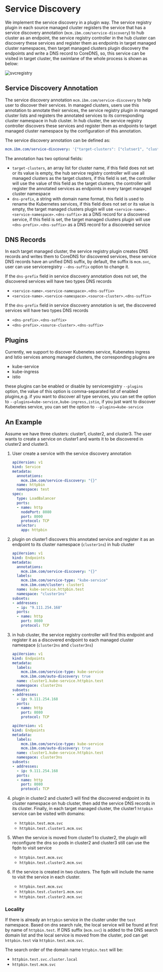 # Service Discovery

We implement the service discovery in a plugin way. The service registry plugin in each source managed cluster registers the service that has a service discovery annotation (`mcm.ibm.com/service-discovery`) to hub cluster as an endpoint, the service registry controller in the hub cluster can discovery these services and register them as endpoints in target managed cluster namespaces, then target managed clusters plugin discovery the endpoints and write a DNS record to CoreDNS, so, this service can be visited in target cluster, the swimlane of the whole process is shown as below:

![svcregistry](svcregistry.swimlane.png)

## Service Discovery Annotation

The service discovery annotation `mcm.ibm.com/service-discovery` to help user to discover their services. In managed clusters, users use this annotation to annotate their services, the service registry plugin in managed cluster lists and registers the annotated services to its corresponding cluster namespace in hub cluster. In hub cluster, the service registry controller discovers these services and register them as endpoints to target managed cluster namespace by the configuration of this annotation.

The service discovery annotation can be defined as:

```yaml
mcm.ibm.com/service-discovery: '{"target-clusters": ["clutser1", "cluster2"], "dns-prefix": "http.svc"}'
```

The annotation has two optional fields:

- `target-clusters`, an array list for cluster name, if this field does not set or its value is empty, the hub service registry controller will use all managed clusters as the target clusters, if this field is set, the controller will use the value of this field as the target clusters, the controller will register the annotated services as endpoints in every target managed cluster namespace
- `dns-prefix`, a string with domain name format, this field is used to rename the Kubernetes services, if this field does not set or its value is empty, the target managed clusters plugin will use `<service-name>.<service-namespace>.<dns-suffix>` as a DNS record for a discovered service, if this field is set, the target managed clusters plugin will use `<dns-prefix>.<dns-suffix>` as a DNS record for a discovered service

## DNS Records

In each target managed cluster, the service registry plugin creates DNS records and writes them to CoreDNS for discovered services, these service DNS records have an unified DNS suffix, by default, the suffix is `mcm.svc`, user can use serviceregistry `--dns-suffix` option to change it.

If the `dns-prefix` field in service discovery annotation does not set, the discovered services will have two types DNS records

- `<service-name>.<service-namespace>.<dns-suffix>`
- `<service-name>.<service-namespace>.<source-cluster>.<dns-suffix>`

If the `dns-prefix` field in service discovery annotation is set, the discovered services will have two types DNS records

- `<dns-prefix>.<dns-suffix>`
- `<dns-prefix>.<source-cluster>.<dns-suffix>`

## Plugins

Currently, we support to discover Kubenetes service, Kubenetes ingress and Istio services among managed clusters, the corresponding plugins are

- kube-service
- kube-ingress
- istio

these plugins can be enabled or disable by serviceregistry `--plugins` option, the value of this option is comma-separated list of enabled plugins,e.g. if you want to discover all type services, you can set the option to `--plugins=kube-service,kube-ingress,istio`, if you just want to discover Kubenetes service, you can set the option to `--plugins=kube-service`

## An Example

Assume we have three clusters: cluster1, cluster2, and cluster3. The user wants to create a service on cluster1 and wants it to be discovered in cluster2 and cluster3.

1. User create a service with the service discovery annotation

    ```yaml
    apiVersion: v1
    kind: Service
    metadata:
      annotations:
        mcm.ibm.com/service-discovery: "{}"
      name: httpbin
      namespace: test
    spec:
      type: LoadBalancer
      ports:
      - name: http
        nodePort: 8080
        port: 8000
        protocol: TCP
      selector:
        app: httpbin
    ```

2. plugin on cluster1 discovers this annotated service and register it as an endpoint to its cluster namespace (`cluster1ns`) in hub cluster

    ```yaml
    apiVersion: v1
    kind: Endpoints
    metadata:
      annotations:
        mcm.ibm.com/service-discovery: "{}"
      labels:
        mcm.ibm.com/service-type: "kube-service"
        mcm.ibm.com/cluster: cluster1
      name: kube-service.httpbin.test
      namespace: "cluster1ns"
    subsets:
    - addresses:
      - ip: "9.111.254.168"
      ports:
      - name: http
        port: 8080
        protocol: TCP
    ```

3. in hub cluster, the service registry controller will find this endpoint and register it as a discovered endpoint to each managed cluster namespace (`cluster2ns` and `cluster3ns`)

    ```yaml
    apiVersion: v1
    kind: Endpoints
    metadata:
      labels:
        mcm.ibm.com/service-type: kube-service
        mcm.ibm.com/auto-discovery: true
      name: cluster1.kube-service.httpbin.test
      namespace: cluster2ns
    subsets:
    - addresses:
      - ip: 9.111.254.168
      ports:
      - name: http
        port: 8080
        protocol: TCP

    apiVersion: v1
    kind: Endpoints
    metadata:
      labels:
        mcm.ibm.com/service-type: kube-service
        mcm.ibm.com/auto-discovery: true
      name: cluster1.kube-service.httpbin.test
      namespace: cluster3ns
    subsets:
    - addresses:
      - ip: 9.111.254.168
      ports:
      - name: http
        port: 8080
        protocol: TCP
    ```

4. plugin in cluster2 and cluster3 will find the discovered endpoint in its cluster namespace on hub cluster, then add the service DNS records in its cluster. Finally, in each target managed cluster, the cluster1 `httpbin` service can be visited with domains:

    - `httpbin.test.mcm.svc`
    - `httpbin.test.cluster1.mcm.svc`

5. When the service is moved from cluster1 to cluster2, the plugin will reconfigure the dns so pods in cluster2 and cluster3 still can use the fqdn to visit service

    - `httpbin.test.mcm.svc`
    - `httpbin.test.cluster2.mcm.svc`

6. If the service is created in two clusters. The fqdn will include the name to visit the service in each cluster.

    - `httpbin.test.mcm.svc`
    - `httpbin.test.cluster1.mcm.svc`
    - `httpbin.test.cluster2.mcm.svc`

### Locality

If there is already an `httpbin` service in the cluster under the `test` namespace. Based on dns search rule, the local service will be found at first by name of `httpbin.test`. If DNS suffix (`mcm.svc`) is added to the DNS search domain list and the local service is moved from the cluster, pod can get `httpbin.test` via `httpbin.test.mcm.svc`.

The search order of the domain name `httpbin.test` will be:

- `httpbin.test.svc.cluster.local`
- `httpbin.test.mcm.svc`
